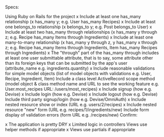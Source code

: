 Specs:

 Using Ruby on Rails for the project
 x  Include at least one has_many relationship (x has_many y; e.g. User has_many Recipes)
 x  Include at least one belongs_to relationship (x belongs_to y; e.g. Post belongs_to User)
 x  Include at least two has_many through relationships (x has_many y through z; e.g. Recipe has_many Items through Ingredients)
 x  Include at least one many-to-many relationship (x has_many y through z, y has_many x through z; e.g. Recipe has_many Items through Ingredients, Item has_many Recipes through Ingredients)
 x  The "through" part of the has_many through includes at least one user submittable attribute, that is to say, some attribute other than its foreign keys that can be submitted by the app's user (attribute_name e.g. ingredients.quantity)
 x  Include reasonable validations for simple model objects (list of model objects with validations e.g. User, Recipe, Ingredient, Item)
   Include a class level ActiveRecord scope method (model object & class method name and URL to see the working feature e.g. User.most_recipes URL: /users/most_recipes)
 x  Include signup (how e.g. Devise)
 x  Include login (how e.g. Devise)
 x  Include logout (how e.g. Devise)
   Include third party signup/login (how e.g. Devise/OmniAuth)
 x  Include nested resource show or index (URL e.g. users/2/recipes)
 x  Include nested resource "new" form (URL e.g. recipes/1/ingredients/new)
   Include form display of validation errors (form URL e.g. /recipes/new)
Confirm:

 x  The application is pretty DRY
 x  Limited logic in controllers
   Views use helper methods if appropriate
 x  Views use partials if appropriate